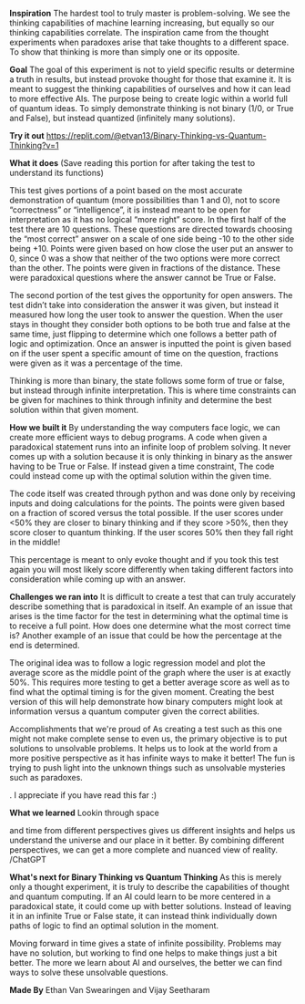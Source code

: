 **Inspiration**
The hardest tool to truly master is problem-solving. We see the thinking capabilities of machine learning increasing, but equally so our thinking capabilities correlate. The inspiration came from the thought experiments when paradoxes arise that take thoughts to a different space. To show that thinking is more than simply one or its opposite.

**Goal**
The goal of this experiment is not to yield specific results or determine a truth in results, but instead provoke thought for those that examine it. It is meant to suggest the thinking capabilities of ourselves and how it can lead to more effective AIs. The purpose being to create logic within a world full of quantum ideas. To simply demonstrate thinking is not binary (1/0, or True and False), but instead quantized (infinitely many solutions).

**Try it out**
https://replit.com/@etvan13/Binary-Thinking-vs-Quantum-Thinking?v=1

**What it does**
(Save reading this portion for after taking the test to understand its functions)

This test gives portions of a point based on the most accurate demonstration of quantum (more possibilities than 1 and 0), not to score “correctness” or “intelligence”, it is instead meant to be open for interpretation as it has no logical “more right” score. In the first half of the test there are 10 questions. These questions are directed towards choosing the “most correct” answer on a scale of one side being -10 to the other side being +10. Points were given based on how close the user put an answer to 0, since 0 was a show that neither of the two options were more correct than the other. The points were given in fractions of the distance. These were paradoxical questions where the answer cannot be True or False.

The second portion of the test gives the opportunity for open answers. The test didn’t take into consideration the answer it was given, but instead it measured how long the user took to answer the question. When the user stays in thought they consider both options to be both true and false at the same time, just flipping to determine which one follows a better path of logic and optimization. Once an answer is inputted the point is given based on if the user spent a specific amount of time on the question, fractions were given as it was a percentage of the time.

Thinking is more than binary, the state follows some form of true or false, but instead through infinite interpretation. This is where time constraints can be given for machines to think through infinity and determine the best solution within that given moment.

**How we built it**
By understanding the way computers face logic, we can create more efficient ways to debug programs. A code when given a paradoxical statement runs into an infinite loop of problem solving. It never comes up with a solution because it is only thinking in binary as the answer having to be True or False. If instead given a time constraint, The code could instead come up with the optimal solution within the given time.

The code itself was created through python and was done only by receiving inputs and doing calculations for the points. The points were given based on a fraction of scored versus the total possible. If the user scores under <50% they are closer to binary thinking and if they score >50%, then they score closer to quantum thinking. If the user scores 50% then they fall right in the middle!

This percentage is meant to only evoke thought and if you took this test again you will most likely score differently when taking different factors into consideration while coming up with an answer.

**Challenges we ran into**
It is difficult to create a test that can truly accurately describe something that is paradoxical in itself. An example of an issue that arises is the time factor for the test in determining what the optimal time is to receive a full point. How does one determine what the most correct time is? Another example of an issue that could be how the percentage at the end is determined.

The original idea was to follow a logic regression model and plot the average score as the middle point of the graph where the user is at exactly 50%. This requires more testing to get a better average score as well as to find what the optimal timing is for the given moment. Creating the best version of this will help demonstrate how binary computers might look at information versus a quantum computer given the correct abilities.

Accomplishments that we're proud of
As creating a test such as this one might not make complete sense to even us, the primary objective is to put solutions to unsolvable problems. It helps us to look at the world from a more positive perspective as it has infinite ways to make it better! The fun is trying to push light into the unknown things such as unsolvable mysteries such as paradoxes.

. I appreciate if you have read this far :)

**What we learned**
Lookin through space

and time from different perspectives gives us different insights and helps us understand the universe and our place in it better. By combining different perspectives, we can get a more complete and nuanced view of reality. /ChatGPT

**What's next for Binary Thinking vs Quantum Thinking**
As this is merely only a thought experiment, it is truly to describe the capabilities of thought and quantum computing. If an AI could learn to be more centered in a paradoxical state, it could come up with better solutions. Instead of leaving it in an infinite True or False state, it can instead think individually down paths of logic to find an optimal solution in the moment.

Moving forward in time gives a state of infinite possibility. Problems may have no solution, but working to find one helps to make things just a bit better. The more we learn about AI and ourselves, the better we can find ways to solve these unsolvable questions.

**Made By**
Ethan Van Swearingen and Vijay Seetharam

